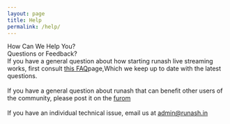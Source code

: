 ```yaml
---
layout: page 
title: Help 
permalink: /help/ 
--- 
```

How Can We Help You?<br>
Questions or Feedback?<br>
If you have a general question about how starting runash live streaming
works, first consult [this FAQ](https://)page,Which we keep up to date with the latest
questions.<br>
<br>
If you have a general question about runash that can benefit other users of the community,
please post it on the [furom](https://)<br>
<br>
If you have an individual technical issue, email us at admin@runash.in
